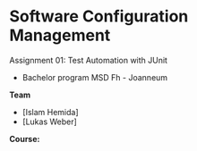 # Software Configuration Management #

Assignment 01: Test Automation with JUnit

- Bachelor program MSD Fh - Joanneum


**Team**
- [Islam Hemida]
- [Lukas Weber]


**Course:**
